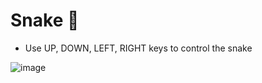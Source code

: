 # Snake 🐍

- Use UP, DOWN, LEFT, RIGHT keys to control the snake

![image](https://github.com/ShawnEdgell/Snake/assets/145321915/9d0f8249-3f1a-40dd-a749-57c7b713745f)
